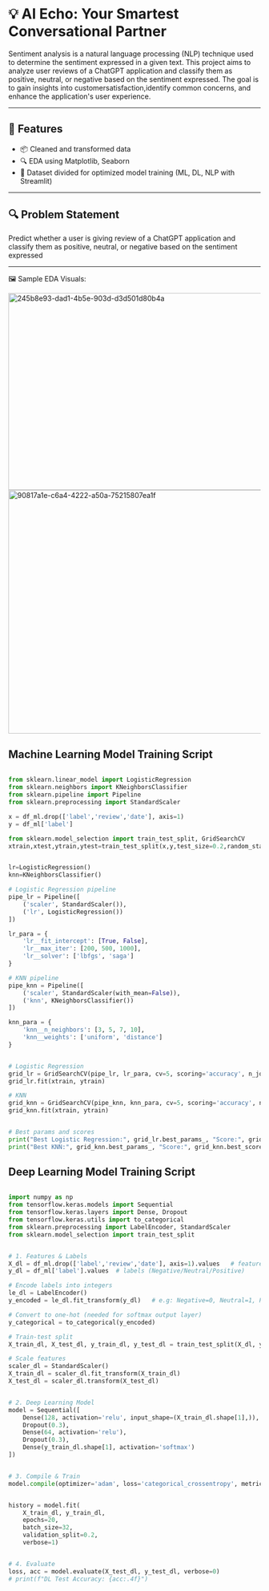 # 💡 AI Echo: Your Smartest Conversational Partner 
Sentiment analysis is a natural language processing (NLP) technique used to determine the sentiment expressed in a given text. This project aims to analyze user reviews of a ChatGPT application and classify them as positive, neutral, or negative based on the sentiment expressed. The goal is to gain insights into customersatisfaction,identify common concerns, and enhance the application's user experience. 

---


## 🚀 Features

- 📦 Cleaned and transformed data
- 🔍 EDA using Matplotlib, Seaborn
- 📁 Dataset divided for optimized model training (ML, DL, NLP with Streamlit)

---


## 🔍 Problem Statement
Predict whether a user is giving review of a ChatGPT application and classify them as positive, neutral, or negative based on the sentiment expressed

---

🖼️ Sample EDA Visuals:

<img width="531" height="393" alt="245b8e93-dad1-4b5e-903d-d3d501d80b4a" src="https://github.com/user-attachments/assets/8b1e0ef5-a77f-4846-a91c-2f90fd38fff4" />

<img width="856" height="486" alt="90817a1e-c6a4-4222-a50a-75215807ea1f" src="https://github.com/user-attachments/assets/118541c4-7789-4b89-966f-0e46d6b2fbfd" />



##  Machine Learning Model Training Script

```python

from sklearn.linear_model import LogisticRegression
from sklearn.neighbors import KNeighborsClassifier
from sklearn.pipeline import Pipeline
from sklearn.preprocessing import StandardScaler

x = df_ml.drop(['label','review','date'], axis=1)
y = df_ml['label']

from sklearn.model_selection import train_test_split, GridSearchCV
xtrain,xtest,ytrain,ytest=train_test_split(x,y,test_size=0.2,random_state=42)


lr=LogisticRegression()
knn=KNeighborsClassifier()

# Logistic Regression pipeline
pipe_lr = Pipeline([
    ('scaler', StandardScaler()),
    ('lr', LogisticRegression())
])

lr_para = {
    'lr__fit_intercept': [True, False],
    'lr__max_iter': [200, 500, 1000],
    'lr__solver': ['lbfgs', 'saga']
}

# KNN pipeline
pipe_knn = Pipeline([
    ('scaler', StandardScaler(with_mean=False)),
    ('knn', KNeighborsClassifier())
])

knn_para = {
    'knn__n_neighbors': [3, 5, 7, 10],
    'knn__weights': ['uniform', 'distance']
}


# Logistic Regression
grid_lr = GridSearchCV(pipe_lr, lr_para, cv=5, scoring='accuracy', n_jobs=-1)
grid_lr.fit(xtrain, ytrain)

# KNN
grid_knn = GridSearchCV(pipe_knn, knn_para, cv=5, scoring='accuracy', n_jobs=-1)
grid_knn.fit(xtrain, ytrain)


# Best params and scores
print("Best Logistic Regression:", grid_lr.best_params_, "Score:", grid_lr.best_score_)
print("Best KNN:", grid_knn.best_params_, "Score:", grid_knn.best_score_)


```


##  Deep Learning Model Training Script

```python

import numpy as np
from tensorflow.keras.models import Sequential
from tensorflow.keras.layers import Dense, Dropout
from tensorflow.keras.utils import to_categorical
from sklearn.preprocessing import LabelEncoder, StandardScaler
from sklearn.model_selection import train_test_split


# 1. Features & Labels
X_dl = df_ml.drop(['label','review','date'], axis=1).values   # features
y_dl = df_ml['label'].values  # labels (Negative/Neutral/Positive)

# Encode labels into integers
le_dl = LabelEncoder()
y_encoded = le_dl.fit_transform(y_dl)   # e.g: Negative=0, Neutral=1, Positive=2

# Convert to one-hot (needed for softmax output layer)
y_categorical = to_categorical(y_encoded)

# Train-test split
X_train_dl, X_test_dl, y_train_dl, y_test_dl = train_test_split(X_dl, y_categorical, test_size=0.2, random_state=42)

# Scale features
scaler_dl = StandardScaler()
X_train_dl = scaler_dl.fit_transform(X_train_dl)
X_test_dl = scaler_dl.transform(X_test_dl)


# 2. Deep Learning Model
model = Sequential([
    Dense(128, activation='relu', input_shape=(X_train_dl.shape[1],)),
    Dropout(0.3),
    Dense(64, activation='relu'),
    Dropout(0.3),
    Dense(y_train_dl.shape[1], activation='softmax')
])


# 3. Compile & Train
model.compile(optimizer='adam', loss='categorical_crossentropy', metrics=['accuracy'])


history = model.fit(
    X_train_dl, y_train_dl, 
    epochs=20, 
    batch_size=32, 
    validation_split=0.2, 
    verbose=1)


# 4. Evaluate
loss, acc = model.evaluate(X_test_dl, y_test_dl, verbose=0)
# print(f"DL Test Accuracy: {acc:.4f}")

```



